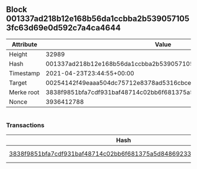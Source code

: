 ## Block 001337ad218b12e168b56da1ccbba2b5390571053fc63d69e0d592c7a4ca4644

Attribute | Value
--- | ---
Height | 32989
Hash | 001337ad218b12e168b56da1ccbba2b5390571053fc63d69e0d592c7a4ca4644
Timestamp | 2021-04-23T23:44:55+00:00
Target | 00254142f49eaaa504dc75712e8378ad5316cbcead634704b3734b6271167cc4
Merke root | 3838f9851bfa7cdf931baf48714c02bb6f681375a5d84869233d75589784fc78
Nonce | 3936412788

```

```

### Transactions

Hash | Amount
--- | ---
[3838f9851bfa7cdf931baf48714c02bb6f681375a5d84869233d75589784fc78](3838f9851bfa7cdf931baf48714c02bb6f681375a5d84869233d75589784fc78.md) | 10.00000000 SKEPTI 
